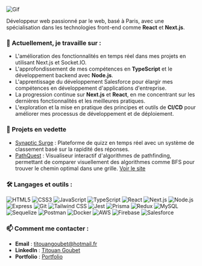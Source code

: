 ![Gif](https://user-images.githubusercontent.com/74038190/213910845-af37a709-8995-40d6-be59-724526e3c3d7.gif)


Développeur web passionné par le web, basé à Paris, avec une spécialisation dans les technologies front-end comme **React** et **Next.js**.

### 🌱 Actuellement, je travaille sur :
- L'amélioration des fonctionnalités en temps réel dans mes projets en utilisant Next.js et Socket.IO.
- L'approfondissement de mes compétences en **TypeScript** et le développement backend avec **Node.js**.
- L'apprentissage du développement Salesforce pour élargir mes compétences en développement d'applications d'entreprise.
- La progression continue sur **Next.js** et **React**, en me concentrant sur les dernières fonctionnalités et les meilleures pratiques.
- L'exploration et la mise en pratique des principes et outils de **CI/CD** pour améliorer mes processus de développement et de déploiement.

### 🌟 Projets en vedette

- [Synaptic Surge](https://github.com/Titouan-Goubet/SynapticSurge) : Plateforme de quizz en temps réel avec un système de classement basé sur la rapidité des réponses.
- [PathQuest](https://github.com/Titouan-Goubet/PathQuest) : Visualiseur interactif d'algorithmes de pathfinding, permettant de comparer visuellement des algorithmes comme BFS pour trouver le chemin optimal dans une grille. [Voir le site](https://path-quest.vercel.app/)

### 🛠️ Langages et outils :
![HTML5](https://img.shields.io/badge/HTML5-E34F26?style=for-the-badge&logo=html5&logoColor=white)
![CSS3](https://img.shields.io/badge/CSS3-1572B6?style=for-the-badge&logo=css3&logoColor=white)
![JavaScript](https://img.shields.io/badge/JavaScript-F7DF1E?style=for-the-badge&logo=javascript&logoColor=black)
![TypeScript](https://img.shields.io/badge/TypeScript-007ACC?style=for-the-badge&logo=typescript&logoColor=white)
![React](https://img.shields.io/badge/React-20232A?style=for-the-badge&logo=react&logoColor=61DAFB)
![Next.js](https://img.shields.io/badge/Next.js-000000?style=for-the-badge&logo=nextdotjs&logoColor=white)
![Node.js](https://img.shields.io/badge/Node.js-339933?style=for-the-badge&logo=nodedotjs&logoColor=white)
![Express](https://img.shields.io/badge/Express-000000?style=for-the-badge&logo=express&logoColor=white)
![Git](https://img.shields.io/badge/Git-F05032?style=for-the-badge&logo=git&logoColor=white)
![Tailwind CSS](https://img.shields.io/badge/TailwindCSS-38B2AC?style=for-the-badge&logo=tailwind-css&logoColor=white)
![Jest](https://img.shields.io/badge/Jest-C21325?style=for-the-badge&logo=jest&logoColor=white)
![Prisma](https://img.shields.io/badge/Prisma-2D3748?style=for-the-badge&logo=prisma&logoColor=white)
![Redux](https://img.shields.io/badge/Redux-764ABC?style=for-the-badge&logo=redux&logoColor=white)
![MySQL](https://img.shields.io/badge/MySQL-4479A1?style=for-the-badge&logo=mysql&logoColor=white)
![Sequelize](https://img.shields.io/badge/Sequelize-52B0E7?style=for-the-badge&logo=sequelize&logoColor=white)
![Postman](https://img.shields.io/badge/Postman-FF6C37?style=for-the-badge&logo=postman&logoColor=white)
![Docker](https://img.shields.io/badge/Docker-2496ED?style=for-the-badge&logo=docker&logoColor=white)
![AWS](https://img.shields.io/badge/AWS-232F3E?style=for-the-badge&logo=amazon-aws&logoColor=white)
![Firebase](https://img.shields.io/badge/Firebase-FFCA28?style=for-the-badge&logo=firebase&logoColor=black)
![Salesforce](https://img.shields.io/badge/Salesforce-00A1E0?style=for-the-badge&logo=salesforce&logoColor=white)

### 📫 Comment me contacter :
- **Email** : titouangoubet@hotmail.fr
- **LinkedIn** : [Titouan Goubet](https://www.linkedin.com/in/titouan-goubet-a1a3772a0/)
- **Portfolio** : [Portfolio](https://titouan-goubet.vercel.app/)
